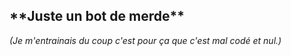 <h2>**Juste un bot de merde**</h2>

*(Je m'entrainais du coup c'est pour ça que c'est mal codé et nul.)*
